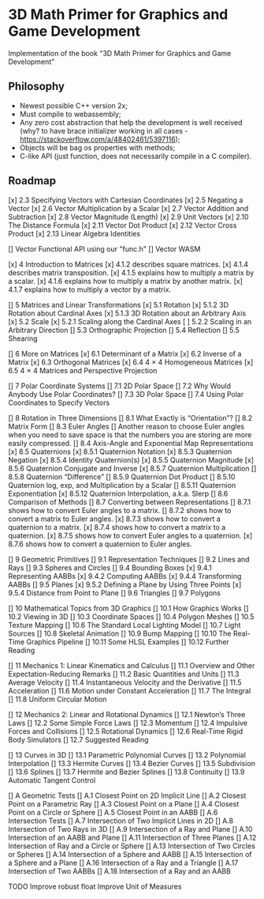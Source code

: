 # 3D Math Primer for Graphics and Game Development

Implementation of the book "3D Math Primer for Graphics and Game Development"

## Philosophy

- Newest possible C++ version 2x;  
- Must compile to webassembly;  
- Any zero cost abstraction that help the development is well received (why? to have brace initializer working in all cases - https://stackoverflow.com/a/48402461/5397116);  
- Objects will be bag os properties with methods;  
- C-like API (just function, does not necessarily compile in a C compiler).  

## Roadmap

[x] 2.3 Specifying Vectors with Cartesian Coordinates 
[x] 2.5 Negating a Vector 
[x] 2.6 Vector Multiplication by a Scalar 
[x] 2.7 Vector Addition and Subtraction 
[x] 2.8 Vector Magnitude (Length) 
[x] 2.9 Unit Vectors 
[x] 2.10 The Distance Formula 
[x] 2.11 Vector Dot Product 
[x] 2.12 Vector Cross Product 
[x] 2.13 Linear Algebra Identities 

[] Vector Functional API using our "func.h"
[] Vector WASM

[x] 4 Introduction to Matrices
[x] 4.1.2 describes square matrices.
[x] 4.1.4 describes matrix transposition.
[x] 4.1.5 explains how to multiply a matrix by a scalar.
[x] 4.1.6 explains how to multiply a matrix by another matrix.
[x] 4.1.7 explains how to multiply a vector by a matrix.

[] 5 Matrices and Linear Transformations
[x] 5.1 Rotation 
[x] 5.1.2 3D Rotation about Cardinal Axes
[x] 5.1.3 3D Rotation about an Arbitrary Axis
[x] 5.2 Scale 
[x] 5.2.1 Scaling along the Cardinal Axes
[ ] 5.2.2 Scaling in an Arbitrary Direction
[] 5.3 Orthographic Projection 
[] 5.4 Reflection 
[] 5.5 Shearing 

[] 6 More on Matrices
[x] 6.1 Determinant of a Matrix 
[x] 6.2 Inverse of a Matrix 
[x] 6.3 Orthogonal Matrices 
[x] 6.4 4 × 4 Homogeneous Matrices 
[x] 6.5 4 × 4 Matrices and Perspective Projection 

[] 7 Polar Coordinate Systems
[] 7.1 2D Polar Space 
[] 7.2 Why Would Anybody Use Polar Coordinates? 
[] 7.3 3D Polar Space 
[] 7.4 Using Polar Coordinates to Specify Vectors 

[] 8 Rotation in Three Dimensions
[] 8.1 What Exactly is “Orientation”? 
[] 8.2 Matrix Form 
[] 8.3 Euler Angles 
[] Another reason to choose Euler angles when you need to save space is that the numbers you are storing are more easily compressed.
[] 8.4 Axis-Angle and Exponential Map Representations 
[x] 8.5 Quaternions 
[x] 8.5.1 Quaternion Notation
[x] 8.5.3 Quaternion Negation
[x] 8.5.4 Identity Quaternion(s)
[x] 8.5.5 Quaternion Magnitude
[x] 8.5.6 Quaternion Conjugate and Inverse
[x] 8.5.7 Quaternion Multiplication
[] 8.5.8 Quaternion “Difference”
[] 8.5.9 Quaternion Dot Product
[] 8.5.10 Quaternion log, exp, and Multiplication by a Scalar
[] 8.5.11 Quaternion Exponentiation
[x] 8.5.12 Quaternion Interpolation, a.k.a. Slerp
[] 8.6 Comparison of Methods 
[] 8.7 Converting between Representations 
[] 8.7.1 shows how to convert Euler angles to a matrix.
[] 8.7.2 shows how to convert a matrix to Euler angles.
[x] 8.7.3 shows how to convert a quaternion to a matrix.
[x] 8.7.4 shows how to convert a matrix to a quaternion.
[x] 8.7.5 shows how to convert Euler angles to a quaternion.
[x] 8.7.6 shows how to convert a quaternion to Euler angles.

[] 9 Geometric Primitives
[] 9.1 Representation Techniques 
[] 9.2 Lines and Rays 
[] 9.3 Spheres and Circles 
[] 9.4 Bounding Boxes 
[x] 9.4.1 Representing AABBs
[x] 9.4.2 Computing AABBs
[x] 9.4.4 Transforming AABBs
[] 9.5 Planes 
[x] 9.5.2 Defining a Plane by Using Three Points
[x] 9.5.4 Distance from Point to Plane
[] 9.6 Triangles 
[] 9.7 Polygons 

[] 10 Mathematical Topics from 3D Graphics
[] 10.1 How Graphics Works 
[] 10.2 Viewing in 3D 
[] 10.3 Coordinate Spaces 
[] 10.4 Polygon Meshes 
[] 10.5 Texture Mapping 
[] 10.6 The Standard Local Lighting Model 
[] 10.7 Light Sources 
[] 10.8 Skeletal Animation 
[] 10.9 Bump Mapping 
[] 10.10 The Real-Time Graphics Pipeline 
[] 10.11 Some HLSL Examples 
[] 10.12 Further Reading 

[] 11 Mechanics 1: Linear Kinematics and Calculus
[] 11.1 Overview and Other Expectation-Reducing Remarks 
[] 11.2 Basic Quantities and Units 
[] 11.3 Average Velocity 
[] 11.4 Instantaneous Velocity and the Derivative 
[] 11.5 Acceleration 
[] 11.6 Motion under Constant Acceleration 
[] 11.7 The Integral 
[] 11.8 Uniform Circular Motion 

[] 12 Mechanics 2: Linear and Rotational Dynamics
[] 12.1 Newton’s Three Laws 
[] 12.2 Some Simple Force Laws 
[] 12.3 Momentum 
[] 12.4 Impulsive Forces and Collisions 
[] 12.5 Rotational Dynamics 
[] 12.6 Real-Time Rigid Body Simulators 
[] 12.7 Suggested Reading 

[] 13 Curves in 3D
[] 13.1 Parametric Polynomial Curves 
[] 13.2 Polynomial Interpolation 
[] 13.3 Hermite Curves 
[] 13.4 Bezier Curves 
[] 13.5 Subdivision 
[] 13.6 Splines 
[] 13.7 Hermite and Bezier Splines 
[] 13.8 Continuity 
[] 13.9 Automatic Tangent Control 

[] A Geometric Tests
[] A.1 Closest Point on 2D Implicit Line 
[] A.2 Closest Point on a Parametric Ray 
[] A.3 Closest Point on a Plane 
[] A.4 Closest Point on a Circle or Sphere 
[] A.5 Closest Point in an AABB 
[] A.6 Intersection Tests 
[] A.7 Intersection of Two Implicit Lines in 2D 
[] A.8 Intersection of Two Rays in 3D 
[] A.9 Intersection of a Ray and Plane 
[] A.10 Intersection of an AABB and Plane 
[] A.11 Intersection of Three Planes 
[] A.12 Intersection of Ray and a Circle or Sphere 
[] A.13 Intersection of Two Circles or Spheres 
[] A.14 Intersection of a Sphere and AABB 
[] A.15 Intersection of a Sphere and a Plane 
[] A.16 Intersection of a Ray and a Triangle 
[] A.17 Intersection of Two AABBs 
[] A.18 Intersection of a Ray and an AABB 

TODO
Improve robust float
Improve Unit of Measures